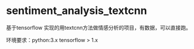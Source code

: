 # sentiment_analysis_textcnn
基于tensorflow 实现的用textcnn方法做情感分析的项目，有数据，可以直接跑。

环境要求：python:3.x
         tensorflow > 1.x
